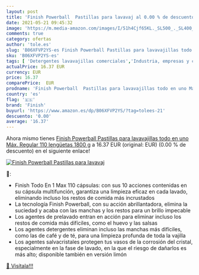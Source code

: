 ```yaml
---
layout: post
title: 'Finish Powerball  Pastillas para lavavaj al 0.00 % de descuento'
date: 2021-05-21 09:45:32
image: 'https://m.media-amazon.com/images/I/51h4Cjf65KL._SL500_._SL400_.jpg'
comments: true
category: ofertas
author: 'tole.es'
slug: 'B06XFVP2YS-es Finish Powerball Pastillas para lavavajillas todo en uno...'
sku: 'B06XFVP2YS-es'
tags: [ 'Detergentes lavavajillas comerciales','Industria, empresas y ciencia','Productos químicos  limpieza comerciales','Suministros de limpieza y saneamiento','finish', ]
actualPrice: 16.37 EUR
currency: EUR
price: 16.37
comparePrice:  EUR
prodname: 'Finish Powerball  Pastillas para lavavajillas todo en uno Máx.  Regular  110 lengüetas  1800 g'
country: 'es'
flag: '🇪🇸'
brand: 'Finish'
buyurl: 'https://www.amazon.es/dp/B06XFVP2YS/?tag=tolees-21'
descuento: '0.00'
average: '16.37'
---
```


Ahora mismo tienes [Finish Powerball  Pastillas para lavavajillas todo en uno Máx.  Regular  110 lengüetas  1800 g](https://www.amazon.es/dp/B06XFVP2YS/?tag=tolees-21) a 16.37 EUR (original:  EUR) (0.00 %  de descuento) en el siguiente enlace!

[![Finish Powerball  Pastillas para lavavaj](https://m.media-amazon.com/images/I/51h4Cjf65KL._SL500_._SL400_.jpg)](https://www.amazon.es/dp/B06XFVP2YS/?tag=tolees-21)

🔎:

- Finish Todo En 1 Max 110 cápsulas: con sus 10 acciones contenidas en su cápsula multifunción, garantiza una limpieza eficaz en cada lavado, eliminando incluso los restos de comida más incrustados
- La tecnología Finish Powerball, con su acción abrillantadora, elimina la suciedad y acaba con las manchas y los restos para un brillo impecable
- Los agentes de prelavado entran en acción para eliminar incluso los restos de comida más difíciles, como el huevo y las salsas
- Los agentes detergentes eliminan incluso las manchas más difíciles, como las de café y de té, para una limpieza profunda de toda la vajilla
- Los agentes salvacristales protegen tus vasos de la corrosión del cristal, especialmente en la fase de lavado, en la que el riesgo de dañarlos es más alto; disponible también en versión limón

[🛒 Visítala!!!](https://www.amazon.es/dp/B06XFVP2YS/?tag=tolees-21)
